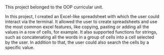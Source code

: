 This project belonged to the OOP curricular unit. 

In this project, I created an Excel-like spreadsheet with which the user could interact via the terminal. 
It allowed the user to create spreadsheets and use the most common excel features, like copying, pasting or adding all the values in a row of cells, for example. It also supported functions for strings, such as concatenating all the words in a group of cells into a cell selected by the user. In addition to that, the user could also search the cells by a specific value.
